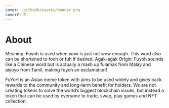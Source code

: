 ```yaml
---
cover: .gitbook/assets/banner.png
coverY: 0
---
```


# About

Meaning: Fuyoh is used when wow is just not wow enough. This word also can be shortened to fooh or fuh if desired. Agak-agak Origin: Fuyoh sounds like a Chinese word but is actually a mash up fulamak from Malay and aiyoyo from Tamil, making fuyoh an exclamation!

FuYoH is an Asian meme token with aims to be used widely and gives back rewards to the community and long-term benefit for holders. We are not creating tokens to solve the world’s biggest blockchain issues, but instead a token that can be used by everyone to trade, swap, play games and NFT collection.
